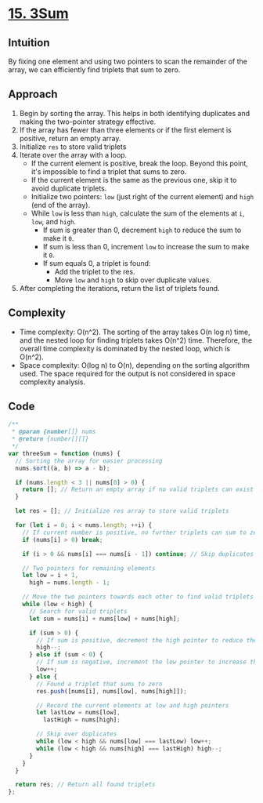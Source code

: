 # [15. 3Sum](https://leetcode.com/problems/3sum/)

## Intuition

By fixing one element and using two pointers to scan the remainder of the array, we can efficiently find triplets that sum to zero.

## Approach

1. Begin by sorting the array. This helps in both identifying duplicates and making the two-pointer strategy effective.
2. If the array has fewer than three elements or if the first element is positive, return an empty array.
3. Initialize `res` to store valid triplets
4. Iterate over the array with a loop.
   - If the current element is positive, break the loop. Beyond this point, it's impossible to find a triplet that sums to zero.
   - If the current element is the same as the previous one, skip it to avoid duplicate triplets.
   - Initialize two pointers: `low` (just right of the current element) and `high` (end of the array).
   - While `low` is less than `high`, calculate the sum of the elements at `i`, `low`, and `high`.
     - If sum is greater than 0, decrement `high` to reduce the sum to make it `0`.
     - If sum is less than 0, increment `low` to increase the sum to make it `0`.
     - If sum equals 0, a triplet is found:
       - Add the triplet to the res.
       - Move `low` and `high` to skip over duplicate values.
5. After completing the iterations, return the list of triplets found.

## Complexity

- Time complexity: O(n^2). The sorting of the array takes O(n log n) time, and the nested loop for finding triplets takes O(n^2) time. Therefore, the overall time complexity is dominated by the nested loop, which is O(n^2).
- Space complexity: O(log n) to O(n), depending on the sorting algorithm used. The space required for the output is not considered in space complexity analysis.

## Code

```javascript
/**
 * @param {number[]} nums
 * @return {number[][]}
 */
var threeSum = function (nums) {
  // Sorting the array for easier processing
  nums.sort((a, b) => a - b);

  if (nums.length < 3 || nums[0] > 0) {
    return []; // Return an empty array if no valid triplets can exist
  }

  let res = []; // Initialize res array to store valid triplets

  for (let i = 0; i < nums.length; ++i) {
    // If current number is positive, no further triplets can sum to zero
    if (nums[i] > 0) break;

    if (i > 0 && nums[i] === nums[i - 1]) continue; // Skip duplicates

    // Two pointers for remaining elements
    let low = i + 1,
      high = nums.length - 1;

    // Move the two pointers towards each other to find valid triplets
    while (low < high) {
      // Search for valid triplets
      let sum = nums[i] + nums[low] + nums[high];

      if (sum > 0) {
        // If sum is positive, decrement the high pointer to reduce the sum
        high--;
      } else if (sum < 0) {
        // If sum is negative, increment the low pointer to increase the sum
        low++;
      } else {
        // Found a triplet that sums to zero
        res.push([nums[i], nums[low], nums[high]]);

        // Record the current elements at low and high pointers
        let lastLow = nums[low],
          lastHigh = nums[high];

        // Skip over duplicates
        while (low < high && nums[low] === lastLow) low++;
        while (low < high && nums[high] === lastHigh) high--;
      }
    }
  }

  return res; // Return all found triplets
};
```
